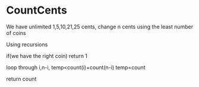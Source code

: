 # CountCents
We have unlimited 1,5,10,21,25 cents, change n cents using the least number of coins

Using recursions 

if(we have the right coin) return 1

loop through i,n-i, temp<count(i)+count(n-i) temp=count

return count
